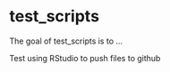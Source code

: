 
# test_scripts

<!-- badges: start -->
<!-- badges: end -->

The goal of test_scripts is to ...

Test using RStudio to push files to github

